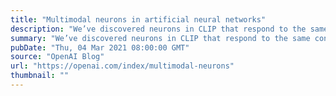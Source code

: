 ```yaml
---
title: "Multimodal neurons in artificial neural networks"
description: "We’ve discovered neurons in CLIP that respond to the same concept whether presented literally, symbolically, or conceptually. This may explain CLIP’s accuracy in classifying surprising visual renditions of concepts, and is also an important step toward understanding the associations and biases that CLIP and similar models learn."
summary: "We’ve discovered neurons in CLIP that respond to the same concept whether presented literally, symbolically, or conceptually. This may explain CLIP’s accuracy in classifying surprising visual renditions of concepts, and is also an important step toward understanding the associations and biases that CLIP and similar models learn."
pubDate: "Thu, 04 Mar 2021 08:00:00 GMT"
source: "OpenAI Blog"
url: "https://openai.com/index/multimodal-neurons"
thumbnail: ""
---
```


